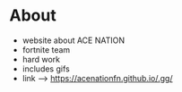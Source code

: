# About
- website about ACE NATION
- fortnite team
- hard work
- includes gifs
- link --> https://acenationfn.github.io/.gg/
